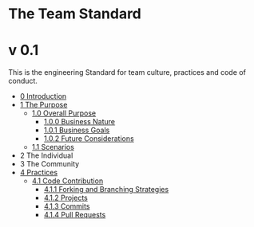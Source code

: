 # The Team Standard
# v 0.1

This is the engineering Standard for team culture, practices and code of conduct.
 
- [0 Introduction](0%20Introduction/0%20Introduction.md)
- [1 The Purpose](1%20Purposing/1%20Purposing.md#purpose)
    - [1.0 Overall Purpose](1%20Purposing/1%20Purposing.md#10-overall-purpose)
        - [1.0.0 Business Nature](1%20Purposing/1%20Purposing.md#100-business-nature)
        - [1.0.1 Business Goals](1%20Purposing/1%20Purposing.md#101-business-goals)
        - [1.0.2 Future Considerations](1%20Purposing/1%20Purposing.md#102-future-considerations)
    - [1.1 Scenarios](1%20Purposing/1%20Purposing.md#11-scenarios)
- 2 The Individual
- 3 The Community
- [4 Practices](4%20Practices/4%20Practices.md)
    - [4.1 Code Contribution](4%20Practices/4%20Practices.md#41-code-contribution)
        - [4.1.1 Forking and Branching Strategies](4%20Practices/4%20Practices.md#411-forking-and-branching-strategies)
        - [4.1.2 Projects](4%20Practices/4%20Practices.md#412-projects)
        - [4.1.3 Commits](4%20Practices/4%20Practices.md#413-commits)
        - [4.1.4 Pull Requests](4%20Practices/4%20Practices.md#412-pull-requests)
